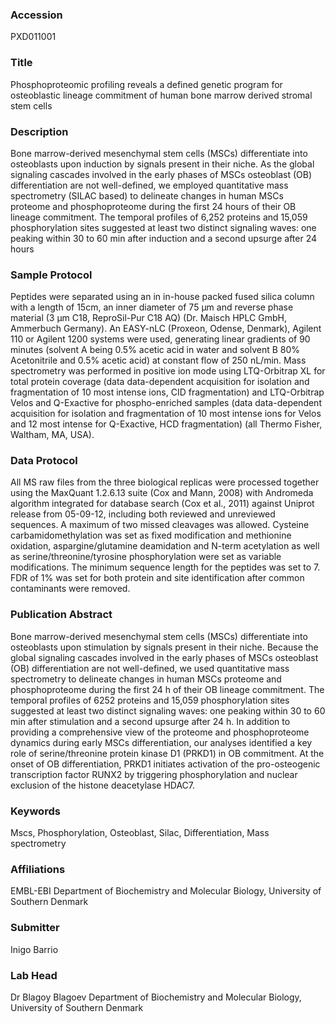 ### Accession
PXD011001

### Title
Phosphoproteomic profiling reveals a defined genetic program for osteoblastic lineage commitment of human bone marrow derived stromal stem cells

### Description
Bone marrow-derived mesenchymal stem cells (MSCs) differentiate into osteoblasts upon induction by signals present in their niche. As the global signaling cascades involved in the early phases of MSCs osteoblast (OB) differentiation are not well-defined, we employed quantitative mass spectrometry (SILAC based) to delineate changes in human MSCs proteome and phosphoproteome during the first 24 hours of their OB lineage commitment. The temporal profiles of 6,252 proteins and 15,059 phosphorylation sites suggested at least two distinct signaling waves: one peaking within 30 to 60 min after induction and a second upsurge after 24 hours

### Sample Protocol
Peptides were separated using an in in-house packed fused silica column with a length of 15cm, an inner diameter of 75 μm and reverse phase material (3 μm C18, ReproSil-Pur C18 AQ) (Dr. Maisch HPLC GmbH, Ammerbuch Germany). An EASY-nLC (Proxeon, Odense, Denmark), Agilent 110 or Agilent 1200 systems were used, generating linear gradients of 90 minutes (solvent A being 0.5% acetic acid in water and solvent B 80% Acetonitrile and 0.5% acetic acid) at constant flow of 250 nL/min. Mass spectrometry was performed in positive ion mode using LTQ-Orbitrap XL for total protein coverage (data data-dependent acquisition for isolation and fragmentation of 10 most intense ions, CID fragmentation) and LTQ-Orbitrap Velos and Q-Exactive for phospho-enriched samples (data data-dependent acquisition for isolation and fragmentation of 10 most intense ions for Velos and 12 most intense for Q-Exactive, HCD fragmentation) (all Thermo Fisher, Waltham, MA, USA).

### Data Protocol
All MS raw files from the three biological replicas were processed together using the MaxQuant 1.2.6.13 suite (Cox and Mann, 2008) with Andromeda algorithm integrated for database search (Cox et al., 2011) against Uniprot release from 05-09-12, including both reviewed and unreviewed sequences. A maximum of two missed cleavages was allowed. Cysteine carbamidomethylation was set as fixed modification and methionine oxidation, aspargine/glutamine deamidation and N-term acetylation as well as serine/threonine/tyrosine phosphorylation were set as variable modifications. The minimum sequence length for the peptides was set to 7. FDR of 1% was set for both protein and site identification after common contaminants were removed.

### Publication Abstract
Bone marrow-derived mesenchymal stem cells (MSCs) differentiate into osteoblasts upon stimulation by signals present in their niche. Because the global signaling cascades involved in the early phases of MSCs osteoblast (OB) differentiation are not well-defined, we used quantitative mass spectrometry to delineate changes in human MSCs proteome and phosphoproteome during the first 24 h of their OB lineage commitment. The temporal profiles of 6252 proteins and 15,059 phosphorylation sites suggested at least two distinct signaling waves: one peaking within 30 to 60 min after stimulation and a second upsurge after 24 h. In addition to providing a comprehensive view of the proteome and phosphoproteome dynamics during early MSCs differentiation, our analyses identified a key role of serine/threonine protein kinase D1 (PRKD1) in OB commitment. At the onset of OB differentiation, PRKD1 initiates activation of the pro-osteogenic transcription factor RUNX2 by triggering phosphorylation and nuclear exclusion of the histone deacetylase HDAC7.

### Keywords
Mscs, Phosphorylation, Osteoblast, Silac, Differentiation, Mass spectrometry

### Affiliations
EMBL-EBI
Department of Biochemistry and Molecular Biology, University of Southern Denmark

### Submitter
Inigo Barrio

### Lab Head
Dr Blagoy Blagoev
Department of Biochemistry and Molecular Biology, University of Southern Denmark


